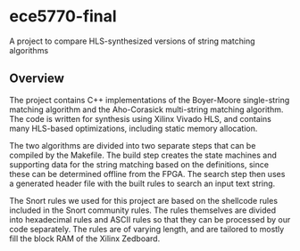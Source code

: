 # ece5770-final
A project to compare HLS-synthesized versions of string matching algorithms

## Overview
The project contains C++ implementations of the Boyer-Moore single-string matching algorithm and the Aho-Corasick multi-string matching algorithm. The code is written for synthesis using Xilinx Vivado HLS, and contains many HLS-based optimizations, including static memory allocation.

The two algorithms are divided into two separate steps that can be compiled by the Makefile. The build step creates the state machines and supporting data for the string matching based on the definitions, since these can be determined offline from the FPGA. The search step then uses a generated header file with the built rules to search an input text string. 

The Snort rules we used for this project are based on the shellcode rules included in the Snort community rules. The rules themselves are divided into hexadecimal rules and ASCII rules so that they can be processed by our code separately. The rules are of varying length, and are tailored to mostly fill the block RAM of the Xilinx Zedboard.
